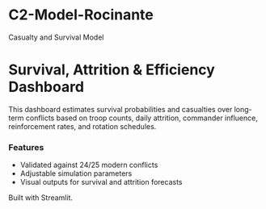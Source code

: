 # C2-Model-Rocinante
Casualty and  Survival Model
# Survival, Attrition & Efficiency Dashboard

This dashboard estimates survival probabilities and casualties over long-term conflicts based on troop counts, daily attrition, commander influence, reinforcement rates, and rotation schedules.

### Features
- Validated against 24/25 modern conflicts
- Adjustable simulation parameters
- Visual outputs for survival and attrition forecasts

Built with Streamlit.
